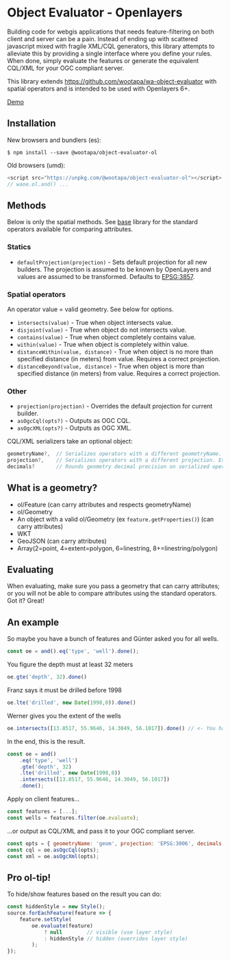 # Object Evaluator - Openlayers
Building code for webgis applications that needs feature-filtering on both client and server can be a pain. Instead of ending up with scattered javascript mixed with fragile XML/CQL generators, this library attempts to alleviate this by providing a single interface where you define your rules. When done, simply evaluate the features or generate the equivalent CQL/XML for your OGC compliant server.

This library extends https://github.com/wootapa/wa-object-evaluator with spatial operators and is intended to be used with Openlayers 6+.

[Demo](https://i5u5c.csb.app/)

## Installation

New browsers and bundlers (es):
```shell
$ npm install --save @wootapa/object-evaluator-ol
```

Old browsers (umd):
```javascript
<script src="https://unpkg.com/@wootapa/object-evaluator-ol"></script>
// waoe.ol.and() ...
```

## Methods
Below is only the spatial methods. See [base](https://github.com/wootapa/wa-object-evaluator/blob/master/README.md) library for the standard operators available for comparing attributes.

### Statics
* `defaultProjection(projection)` - Sets default projection for all new builders. The projection is assumed to be known by OpenLayers and values are assumed to be transformed. Defaults to [EPSG:3857](http://epsg.io/3857).

### Spatial operators
An operator value = valid geometry. See below for options. 

* `intersects(value)` - True when object intersects value. 
* `disjoint(value)` - True when object do not intersects value.
* `contains(value)` - True when object completely contains value.
* `within(value)` - True when object is completely within value.
* `distanceWithin(value, distance)` -  True when object is no more than specified distance (in meters) from value. Requires a correct projection.
* `distanceBeyond(value, distance)` -  True when object is more than specified distance (in meters) from value. Requires a correct projection.

### Other
* `projection(projection)` - Overrides the default projection for current builder.
* `asOgcCql(opts?)` - Outputs as OGC CQL.
* `asOgcXML(opts?)` - Outputs as OGC XML.

CQL/XML serializers take an optional object:
```javascript
geometryName?,  // Serializes operators with a different geometryName. Ex 'the_geom'.
projection?,    // Serializes operators with a different projection. Ex 'EPSG:4326'.
decimals?       // Rounds geometry decimal precision on serialized operators. Ex, 5.
```

## What is a geometry?
- ol/Feature (can carry attributes and respects geometryName)
- ol/Geometry
- An object with a valid ol/Geometry (ex ```feature.getProperties()```) (can carry attributes)
- WKT
- GeoJSON (can carry attributes)
- Array(2=point, 4=extent=polygon, 6=linestring, 8+=linestring/polygon)

## Evaluating
When evaluating, make sure you pass a geometry that can carry attributes; or you will not be able to compare attributes using the standard operators. Got it? Great!

## An example
So maybe you have a bunch of features and Günter asked you for all wells.
```javascript
const oe = and().eq('type', 'well').done();
```
You figure the depth must at least 32 meters
```javascript
oe.gte('depth', 32).done()
```
Franz says it must be drilled before 1998 
```javascript
oe.lte('drilled', new Date(1998,0)).done()
```
Werner gives you the extent of the wells
```javascript
oe.intersects([13.8517, 55.9646, 14.3049, 56.1017]).done() // <- You have options what you pass here.
```
In the end, this is the result.
```javascript
const oe = and()
    .eq('type', 'well')
    .gte('depth', 32)
    .lte('drilled', new Date(1998,0))
    .intersects([13.8517, 55.9646, 14.3049, 56.1017])
    .done();
```
Apply on client features...
```javascript
const features = [...];
const wells = features.filter(oe.evaluate);
```
...or output as CQL/XML and pass it to your OGC compliant server.
```javascript
const opts = { geometryName: 'geom', projection: 'EPSG:3006', decimals: 0 }; // <- Optional
const cql = oe.asOgcCql(opts);
const xml = oe.asOgcXml(opts);
```

## Pro ol-tip!
To hide/show features based on the result you can do:
```javascript
const hiddenStyle = new Style();
source.forEachFeature(feature => {
    feature.setStyle(
        oe.evaluate(feature)
            ? null        // visible (use layer style)
            : hiddenStyle // hidden (overrides layer style)
        );
});
```